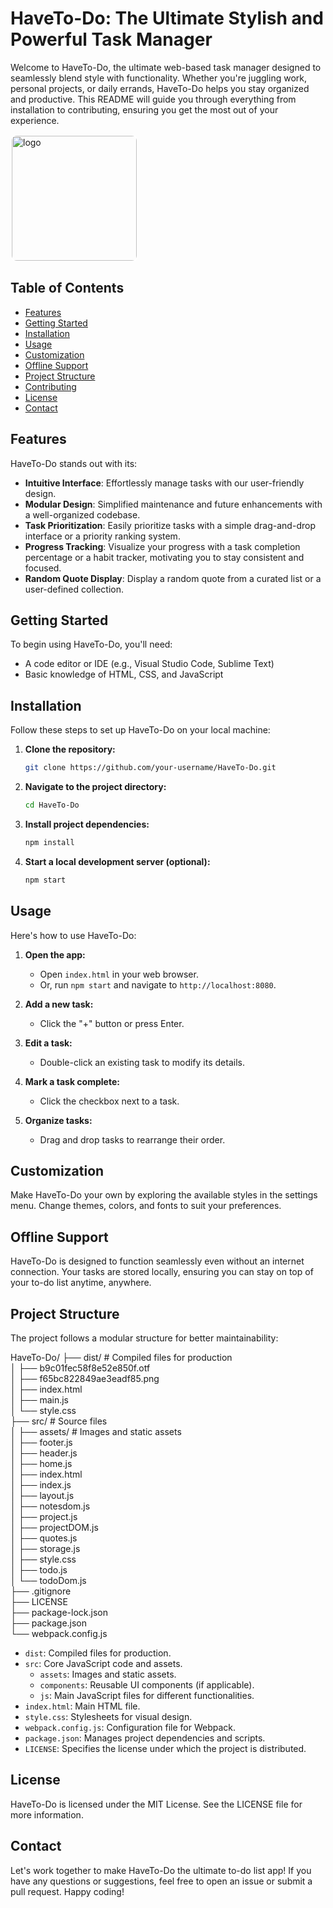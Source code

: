 # HaveTo-Do: The Ultimate Stylish and Powerful Task Manager

Welcome to HaveTo-Do, the ultimate web-based task manager designed to seamlessly blend style with functionality. Whether you're juggling work, personal projects, or daily errands, HaveTo-Do helps you stay organized and productive. This README will guide you through everything from installation to contributing, ensuring you get the most out of your experience.

<img src="https://github.com/Success1308/HaveTo-Do/assets/167788445/df6309b0-532a-495d-98c3-7bf9b79c02bb" alt="logo" width="200" style="border: 2px solid white; border-radius: 10px;"/>

## Table of Contents

- [Features](#features)
- [Getting Started](#getting-started)
- [Installation](#installation)
- [Usage](#usage)
- [Customization](#customization)
- [Offline Support](#offline-support)
- [Project Structure](#project-structure)
- [Contributing](#contributing)
- [License](#license)
- [Contact](#contact)

## Features

HaveTo-Do stands out with its:

- **Intuitive Interface**: Effortlessly manage tasks with our user-friendly design.
- **Modular Design**: Simplified maintenance and future enhancements with a well-organized codebase.
- **Task Prioritization**: Easily prioritize tasks with a simple drag-and-drop interface or a priority ranking system.
- **Progress Tracking**: Visualize your progress with a task completion percentage or a habit tracker, motivating you to stay consistent and focused.
- **Random Quote Display**:  Display a random quote from a curated list or a user-defined collection.

## Getting Started

To begin using HaveTo-Do, you'll need:

- A code editor or IDE (e.g., Visual Studio Code, Sublime Text)
- Basic knowledge of HTML, CSS, and JavaScript

## Installation

Follow these steps to set up HaveTo-Do on your local machine:

1. **Clone the repository:**

    ```bash
    git clone https://github.com/your-username/HaveTo-Do.git
    ```

2. **Navigate to the project directory:**

    ```bash
    cd HaveTo-Do
    ```

3. **Install project dependencies:**

    ```bash
    npm install
    ```

4. **Start a local development server (optional):**

    ```bash
    npm start
    ```

## Usage

Here's how to use HaveTo-Do:

1. **Open the app:**
   - Open `index.html` in your web browser.
   - Or, run `npm start` and navigate to `http://localhost:8080`.

2. **Add a new task:**
   - Click the "+" button or press Enter.

3. **Edit a task:**
   - Double-click an existing task to modify its details.

4. **Mark a task complete:**
   - Click the checkbox next to a task.

5. **Organize tasks:**
   - Drag and drop tasks to rearrange their order.

## Customization

Make HaveTo-Do your own by exploring the available styles in the settings menu. Change themes, colors, and fonts to suit your preferences.

## Offline Support

HaveTo-Do is designed to function seamlessly even without an internet connection. Your tasks are stored locally, ensuring you can stay on top of your to-do list anytime, anywhere.

## Project Structure

The project follows a modular structure for better maintainability:

HaveTo-Do/
├── dist/ # Compiled files for production <br>
│ ├── b9c01fec58f8e52e850f.otf <br>
│ ├── f65bc822849ae3eadf85.png <br>
│ ├── index.html<br>
│ ├── main.js<br>
│ └── style.css<br>
├── src/ # Source files<br>
│ ├── assets/ # Images and static assets<br>
│ ├── footer.js<br>
│ ├── header.js<br>
│ ├── home.js<br>
│ ├── index.html<br>
│ ├── index.js<br>
│ ├── layout.js<br>
│ ├── notesdom.js<br>
│ ├── project.js<br>
│ ├── projectDOM.js<br>
│ ├── quotes.js<br>
│ ├── storage.js<br>
│ ├── style.css<br>
│ ├── todo.js<br>
│ └── todoDom.js<br>
├── .gitignore<br>
├── LICENSE<br>
├── package-lock.json<br>
├── package.json<br>
└── webpack.config.js<br>



- `dist`: Compiled files for production.
- `src`: Core JavaScript code and assets.
  - `assets`: Images and static assets.
  - `components`: Reusable UI components (if applicable).
  - `js`: Main JavaScript files for different functionalities.
- `index.html`: Main HTML file.
- `style.css`: Stylesheets for visual design.
- `webpack.config.js`: Configuration file for Webpack.
- `package.json`: Manages project dependencies and scripts.
- `LICENSE`: Specifies the license under which the project is distributed.


## License

HaveTo-Do is licensed under the MIT License. See the LICENSE file for more information.

## Contact

Let's work together to make HaveTo-Do the ultimate to-do list app! If you have any questions or suggestions, feel free to open an issue or submit a pull request. Happy coding!









